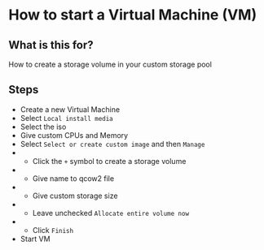 # How to start a Virtual Machine (VM)

## What is this for?
How to create a storage volume in your custom storage pool

## Steps
- Create a new Virtual Machine
- Select `Local install media`
- Select the iso
- Give custom CPUs and Memory
- Select `Select or create custom image` and then `Manage`
- - Click the `+` symbol to create a storage volume
- - Give name to qcow2 file
- - Give custom storage size
- - Leave unchecked `Allocate entire volume now`
- - Click `Finish`
- Start VM